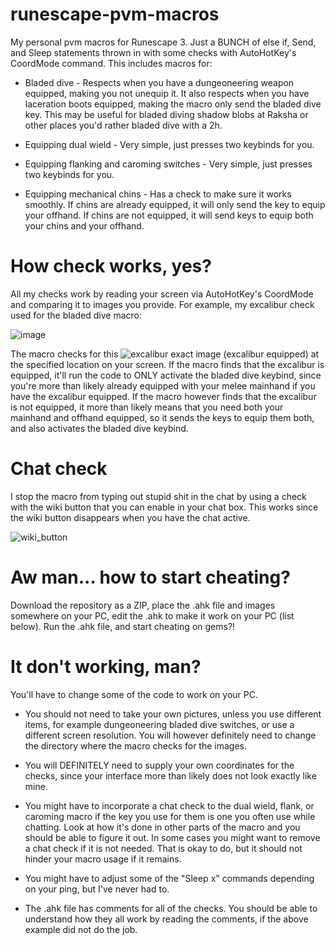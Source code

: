 # runescape-pvm-macros
My personal pvm macros for Runescape 3. Just a BUNCH of else if, Send, and Sleep statements thrown in with some checks with AutoHotKey's CoordMode command.
This includes macros for: 
* Bladed dive - Respects when you have a dungeoneering weapon equipped, making you not unequip it. It also respects when you have laceration boots equipped, making the macro only send the bladed dive key. This may be useful for bladed diving shadow blobs at Raksha or other places you'd rather bladed dive with a 2h.

* Equipping dual wield - Very simple, just presses two keybinds for you.

* Equipping flanking and caroming switches - Very simple, just presses two keybinds for you.

* Equipping mechanical chins - Has a check to make sure it works smoothly. If chins are already equipped, it will only send the key to equip your offhand. If chins are not equipped, it will send keys to equip both your chins and your offhand.


<h1> How check works, yes? </h1>
All my checks work by reading your screen via AutoHotKey's CoordMode and comparing it to images you provide. 
For example, my excalibur check used for the bladed dive macro:

![image](https://user-images.githubusercontent.com/32413258/200340773-971eeed4-436c-497a-98aa-f8813c185f80.png)

The macro checks for this ![excalibur](https://user-images.githubusercontent.com/32413258/200333256-9ac5a046-b963-4051-b958-2ec422b21b20.png) exact image (excalibur equipped) at the specified location on your screen. If the macro finds that the excalibur is equipped, it'll run the code to ONLY activate the bladed dive keybind, since you're more than likely already equipped with your melee mainhand if you have the excalibur equipped.
If the macro however finds that the excalibur is not equipped, it more than likely means that you need both your mainhand and offhand equipped, so it sends the keys to equip them both, and also activates the bladed dive keybind.


<h1> Chat check </h1>

I stop the macro from typing out stupid shit in the chat by using a check with the wiki button that you can enable in your chat box. This works since the wiki button disappears when you have the chat active.

![wiki_button](https://user-images.githubusercontent.com/32413258/200336150-76378ce1-6af9-4470-8f68-2769df8af667.png)

<h1> Aw man... how to start cheating? </h1>
Download the repository as a ZIP, place the .ahk file and images somewhere on your PC, edit the .ahk to make it work on your PC (list below). Run the .ahk file, and start cheating on gems?!


<h1> It don't working, man? </h1>
You'll have to change some of the code to work on your PC.

* You should not need to take your own pictures, unless you use different items, for example dungeoneering bladed dive switches, or use a different screen resolution. You will however definitely need to change the directory where the macro checks for the images.

* You will DEFINITELY need to supply your own coordinates for the checks, since your interface more than likely does not look exactly like mine.

* You might have to incorporate a chat check to the dual wield, flank, or caroming macro if the key you use for them is one you often use while chatting. Look at how it's done in other parts of the macro and you should be able to figure it out. In some cases you might want to remove a chat check if it is not needed. That is okay to do, but it should not hinder your macro usage if it remains.

* You might have to adjust some of the "Sleep x" commands depending on your ping, but I've never had to.

* The .ahk file has comments for all of the checks. You should be able to understand how they all work by reading the comments, if the above example did not do the job.
